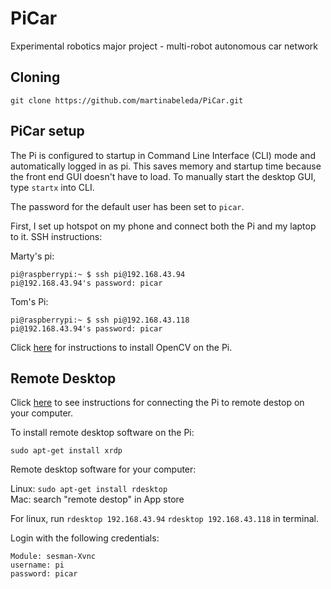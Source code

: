 # PiCar
Experimental robotics major project - multi-robot autonomous car network

## Cloning

```
git clone https://github.com/martinabeleda/PiCar.git
```

## PiCar setup

The Pi is configured to startup in Command Line Interface (CLI) mode and automatically logged in as pi. This saves memory and startup time because the front end GUI doesn't have to load. To manually start the desktop GUI, type `startx` into CLI.

The password for the default user has been set to `picar`.

First, I set up hotspot on my phone and connect both the Pi and my laptop to it. SSH instructions:

Marty's pi:

```
pi@raspberrypi:~ $ ssh pi@192.168.43.94
pi@192.168.43.94's password: picar
```

Tom's Pi:
```
pi@raspberrypi:~ $ ssh pi@192.168.43.118
pi@192.168.43.94's password: picar
```

Click [here](http://mitchtech.net/raspberry-pi-opencv/) for instructions to install OpenCV on the Pi. 

## Remote Desktop

Click [here](https://www.element14.com/community/docs/DOC-78170/l/connecting-to-a-remote-desktop-on-the-raspberry-pi) to see instructions for connecting the Pi to remote destop on your computer.  

To install remote desktop software on the Pi:  
```
sudo apt-get install xrdp
```
Remote desktop software for your computer:   

  Linux: `sudo apt-get install rdesktop`  
  Mac: search "remote destop" in App store  
  
For linux, run `rdesktop 192.168.43.94` `rdesktop 192.168.43.118` in terminal.  
  
Login with the following credentials:  

```
Module: sesman-Xvnc
username: pi
password: picar
```
  
  
